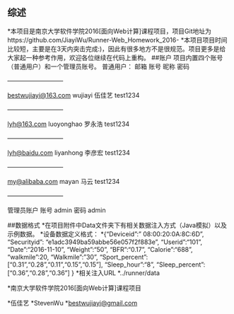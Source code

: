 ## 综述

*本项目是南京大学软件学院2016[面向Web计算]课程项目，项目Git地址为https://github.com/JiayiWu/Runner-Web_Homework_2016-
*本项目项目时间比较短，主要是在3天内突击完成:)，因此有很多地方不是很规范。项目更多是给大家起一种参考作用，欢迎各位继续在代码上重构。
##账户项目内置四个账号（普通用户）和一个管理员账号。普通用户：邮箱
账号
昵称
密码

—————————

bestwujiayi@163.com
wujiayi	
伍佳艺
test1234

—————————

lyh@163.com
luoyonghao
罗永浩
test1234

—————————

lyh@baidu.com
liyanhong
李彦宏
test1234

—————————

my@alibaba.com
mayan
马云
test1234

—————————

管理员账户账号 admin密码 admin

##数据格式
*在项目附件中Data文件夹下有相关数据注入方式（Java模拟）以及示例数据。*设备数据定义格式：*{“Deviceid”:” 08:00:20:0A:8C:6D”, “Securityid”: “e1adc3949ba59abbe56e057f2f883e”, “Userid”:“101”, “Date”:“2016-11-10”, “Weight”:“50”, “BFR”:“0.17”,“Calorie”:“688”,“walkmile”:20,“Walkmile”:”30”,“Sport_percent”:[“0.31”,“0.28”,“0.11”,“0.15”,“0.15”],“Sleep_hour”:“8”,“Sleep_percent”:[“0.36”,“0.28”,“0.36”]}*相关注入URL
*../runner/data

*南京大学软件学院2016[面向Web计算]课程项目

*伍佳艺 
*StevenWu
*bestwujiayi@gmail.com